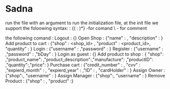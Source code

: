 # Sadna
run the file with an argument <filepath> to run the initialization file,
  at the init file we support the foloowing syntax:
  <command> : {(<agr-name> : <arg value>)*} -for comand
  \\<txt> - for comment
  
  
  the following comand : 
  Logout : {}
  Open Shop : {"name" : <name> , "description" : <description> }
  Add product to cart : {"shop" : <shop_id> , "product" : <product_id>, "quantity" : <int>}
  Login : {"username" : <user-name> ,"password" : <password>}
  Register : {"username" : <user-name> ,"password" : <password>,"bDay" : <date> }
  Login as guest : {}
  Add product to shop :  { "shop": <int> ,"product_name": <string>,"product_description":<string>,"manufacture": <string>,"productID": <int>,"quantity":<int>,"price": <float>}
  Purchase cart : {"credit_number" : <string>, "cvv" : <int> ,"expierd_month" : <int> , "expierd_year" : <int> ,"ID" :<string> , "cardHolder" : <string> }
  Assign Owner : {"shop":<int>, "username" : <user-name>}
  Assign Manager : {"shop":<int>, "username" : <user-name>}
  Remove Product  : {"shop" : <int> , "product" :<int>}
